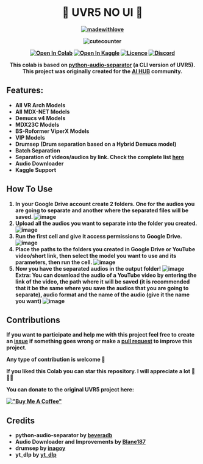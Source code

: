 <h1 align="center"><b> 🎵 UVR5 NO UI 🎵 <b></h1>
  
<div align="center">

[![madewithlove](https://img.shields.io/badge/made_with-%E2%9D%A4-red?style=for-the-badge&labelColor=orange)](https://github.com/Eddycrack864/UVR5-NO-UI)

![cutecounter](https://count.nett.moe/get/uvr5_no_ui_colab/img?theme=rule34)

[![Open In Colab](https://img.shields.io/badge/Colab-F9AB00?style=for-the-badge&logo=googlecolab&color=525252)](https://colab.research.google.com/github/Eddycrack864/UVR5-NO-UI/blob/main/UVR5_NO_UI.ipynb)
[![Open In Kaggle](https://img.shields.io/badge/Kaggle-20BEFF?style=for-the-badge&logo=Kaggle&logoColor=white)](https://www.kaggle.com/code/eddycrack864/uvr5-no-ui)
[![Licence](https://img.shields.io/badge/LICENSE-MIT-green.svg?style=for-the-badge)](https://github.com/Eddycrack864/UVR5-NO-UI/blob/main/LICENSE)
[![Discord](https://img.shields.io/badge/Community-Discord-7289DA?style=for-the-badge&logo=discord&logoColor=white)](https://discord.gg/aihub)

This colab is based on [python-audio-separator](https://github.com/karaokenerds/python-audio-separator) (a CLI version of UVR5). This project was originally created for the [AI ​​HUB](https://discord.gg/aihub) community.

</div>

## Features: 
* All VR Arch Models
* All MDX-NET Models
* Demucs v4 Models
* MDX23C Models
* BS-Roformer ViperX Models
* VIP Models
* Drumsep (Drum separation based on a Hybrid Demucs model)
* Batch Separation
* Separation of videos/audios by link. Check the complete list [here](https://github.com/yt-dlp/yt-dlp/blob/master/supportedsites.md)
* Audio Downloader
* Kaggle Support

## How To Use
1. In your Google Drive account create 2 folders. One for the audios you are going to separate and another where the separated files will be saved.
![image](https://github.com/Eddycrack864/UVR5-NO-UI/assets/89285504/849a1559-3993-419e-a148-f22d25df6ca7)
2. Upload all the audios you want to separate into the folder you created.
![image](https://github.com/Eddycrack864/UVR5-NO-UI/assets/89285504/65e74764-a40e-41e2-b89a-971e78b0c552)
3. Run the first cell and give it access permissions to Google Drive.
![image](https://github.com/Eddycrack864/UVR5-NO-UI/assets/89285504/4fa0da23-78f5-4369-a7a6-df73c0cba919)
4. Place the paths to the folders you created in Google Drive or YouTube video/short link, then select the model you want to use and its parameters, then run the cell.
![image](https://github.com/Eddycrack864/UVR5-NO-UI/assets/89285504/e9267605-7867-414e-b48b-3b7944fd83d5)
5. Now you have the separated audios in the output folder!
![image](https://github.com/Eddycrack864/UVR5-NO-UI/assets/89285504/4f70b567-bfc6-4bb8-ad23-288fab12a8c4)
**Extra:**
You can download the audio of a YouTube video by entering the link of the video, the path where it will be saved (it is recommended that it be the same where you save the audios that you are going to separate), audio format and the name of the audio (give it the name you want)
![image](https://github.com/Eddycrack864/UVR5-NO-UI/assets/89285504/67445e12-3962-486a-9e4f-8ce819421fde)

## Contributions
If you want to participate and help me with this project feel free to create an [issue](https://github.com/Eddycrack864/UVR5-NO-UI/issues) if something goes wrong or make a [pull request](https://github.com/Eddycrack864/UVR5-NO-UI/pulls) to improve this project.

Any type of contribution is welcome 💖

If you liked this Colab you can star this repository. I will appreciate a lot 💖💖💖

You can donate to the original UVR5 project here:

[!["Buy Me A Coffee"](https://www.buymeacoffee.com/assets/img/custom_images/orange_img.png)](https://www.buymeacoffee.com/uvr5)

## Credits
* python-audio-separator by [beveradb](https://github.com/beveradb)
* Audio Downloader and Improvements by [Blane187](https://huggingface.co/Blane187)
* drumsep by [inagoy](https://github.com/inagoy)
* yt_dlp by [yt_dlp](https://github.com/yt-dlp)
